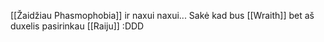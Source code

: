 [[Žaidžiau Phasmophobia]] ir naxui naxui... Sakė kad bus [[Wraith]] bet aš duxelis pasirinkau [[Raiju]] :DDD